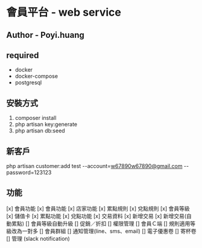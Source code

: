 # 會員平台 - web service

## Author - Poyi.huang

## required

-   docker
-   docker-compose
-   postgresql

## 安裝方式

1. composer install
2. php artisan key:generate
3. php artisan db:seed

## 新客戶

php artisan customer:add test --account=w67890w67890@gmail.com --password=123123

## 功能

[x] 會員功能
[x] 會員功能
[x] 店家功能
[x] 累點規則
[x] 兌點規則
[x] 會員等級
[x] 儲值卡
[x] 累點功能
[x] 兌點功能
[x] 交易資料
[x] 新增交易
[x] 新增交易(自動累點)
[] 會員等級自動升級
[] 促銷／折扣
[] 權限管理
[] 會員Ｃ端
[] 規則適用等級改為一對多
[] 會員群組
[] 通知管理(line、sms、email)
[] 電子優惠卷
[] 寄杯卷
[] 管理 (slack notification)
